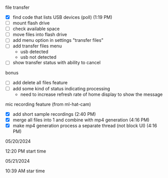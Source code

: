 file transfer
- [x] find code that lists USB devices (poll) (1:19 PM)
- [ ] mount flash drive
- [ ] check available space
- [ ] move files into flash drive
- [ ] add menu option in settings "transfer files"
- [ ] add transfer files menu
  - usb detected
  - usb not detected
- [ ] show transfer status with ability to cancel

bonus
- [ ] add delete all files feature
- [ ] add some kind of status indicating processing
  - need to increase refresh rate of home display to show the message

mic recording feature (from ml-hat-cam)
- [x] add short sample recordings (2:40 PM)
- [x] merge all files into 1 and combine with mp4 generation (4:16 PM)
- [x] make mp4 generation process a separate thread (not block UI) (4:16 PM)

05/20/2024

12:20 PM start time

05/21/2024

10:39 AM star time
